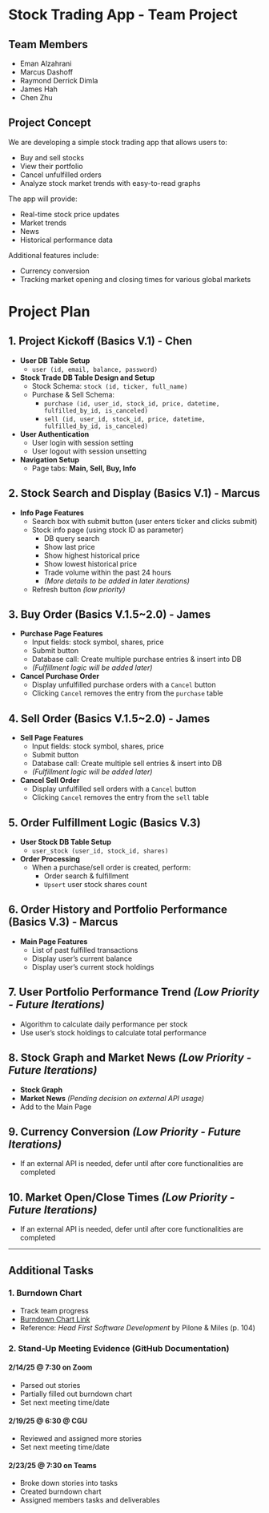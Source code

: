 # Stock Trading App - Team Project

## Team Members

- Eman Alzahrani
- Marcus Dashoff
- Raymond Derrick Dimla
- James Hah
- Chen Zhu

## Project Concept

We are developing a simple stock trading app that allows users to:
- Buy and sell stocks
- View their portfolio
- Cancel unfulfilled orders
- Analyze stock market trends with easy-to-read graphs

The app will provide:
- Real-time stock price updates
- Market trends
- News
- Historical performance data

Additional features include:
- Currency conversion
- Tracking market opening and closing times for various global markets

# Project Plan  

## 1. Project Kickoff (Basics V.1) - Chen  
- **User DB Table Setup**  
  - `user (id, email, balance, password)`  
- **Stock Trade DB Table Design and Setup**  
  - Stock Schema: `stock (id, ticker, full_name)`  
  - Purchase & Sell Schema:  
    - `purchase (id, user_id, stock_id, price, datetime, fulfilled_by_id, is_canceled)`  
    - `sell (id, user_id, stock_id, price, datetime, fulfilled_by_id, is_canceled)`  
- **User Authentication**  
  - User login with session setting  
  - User logout with session unsetting  
- **Navigation Setup**  
  - Page tabs: **Main, Sell, Buy, Info**  

## 2. Stock Search and Display (Basics V.1) - Marcus  
- **Info Page Features**  
  - Search box with submit button (user enters ticker and clicks submit)  
  - Stock info page (using stock ID as parameter)  
    - DB query search  
    - Show last price  
    - Show highest historical price  
    - Show lowest historical price  
    - Trade volume within the past 24 hours  
    - *(More details to be added in later iterations)*  
  - Refresh button *(low priority)*  

## 3. Buy Order (Basics V.1.5~2.0) - James  
- **Purchase Page Features**  
  - Input fields: stock symbol, shares, price  
  - Submit button  
  - Database call: Create multiple purchase entries & insert into DB  
  - *(Fulfillment logic will be added later)*  
- **Cancel Purchase Order**  
  - Display unfulfilled purchase orders with a `Cancel` button  
  - Clicking `Cancel` removes the entry from the `purchase` table  

## 4. Sell Order (Basics V.1.5~2.0) - James  
- **Sell Page Features**  
  - Input fields: stock symbol, shares, price  
  - Submit button  
  - Database call: Create multiple sell entries & insert into DB  
  - *(Fulfillment logic will be added later)*  
- **Cancel Sell Order**  
  - Display unfulfilled sell orders with a `Cancel` button  
  - Clicking `Cancel` removes the entry from the `sell` table  

## 5. Order Fulfillment Logic (Basics V.3)  
- **User Stock DB Table Setup**  
  - `user_stock (user_id, stock_id, shares)`  
- **Order Processing**  
  - When a purchase/sell order is created, perform:  
    - Order search & fulfillment  
    - `Upsert` user stock shares count  

## 6. Order History and Portfolio Performance (Basics V.3) - Marcus  
- **Main Page Features**  
  - List of past fulfilled transactions  
  - Display user’s current balance  
  - Display user’s current stock holdings  

## 7. User Portfolio Performance Trend *(Low Priority - Future Iterations)*  
- Algorithm to calculate daily performance per stock  
- Use user’s stock holdings to calculate total performance  

## 8. Stock Graph and Market News *(Low Priority - Future Iterations)*  
- **Stock Graph**  
- **Market News** *(Pending decision on external API usage)*  
- Add to the Main Page  

## 9. Currency Conversion *(Low Priority - Future Iterations)*  
- If an external API is needed, defer until after core functionalities are completed  

## 10. Market Open/Close Times *(Low Priority - Future Iterations)*  
- If an external API is needed, defer until after core functionalities are completed  

---

## Additional Tasks  

### 1. Burndown Chart  
- Track team progress  
- [Burndown Chart Link](https://cgu0-my.sharepoint.com/:x:/g/personal/marcus_dashoff_cgu_edu/EcCni_jThsBJvpLt8faw6WsBARXbuQ9OJch2m55Aj7UJOA?e=T1mGGv)  
- Reference: *Head First Software Development* by Pilone & Miles (p. 104)  

### 2. Stand-Up Meeting Evidence (GitHub Documentation)  
#### 2/14/25 @ 7:30 on Zoom  
- Parsed out stories  
- Partially filled out burndown chart  
- Set next meeting time/date  

#### 2/19/25 @ 6:30 @ CGU  
- Reviewed and assigned more stories  
- Set next meeting time/date  

#### 2/23/25 @ 7:30 on Teams  
- Broke down stories into tasks  
- Created burndown chart  
- Assigned members tasks and deliverables  
